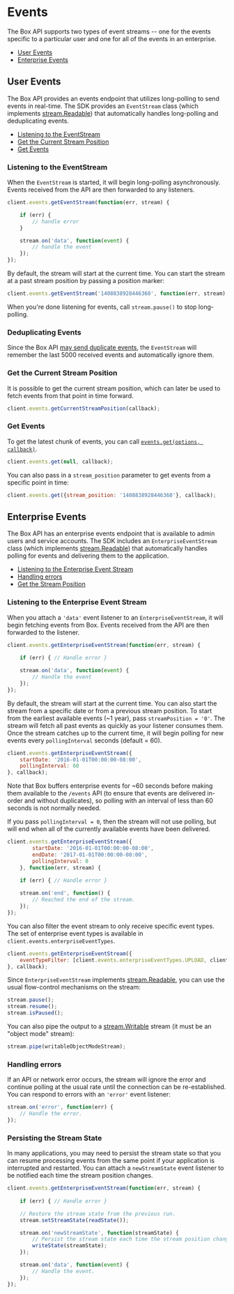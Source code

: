 Events
======

The Box API supports two types of event streams -- one for the events specific to a particular user
 and one for all of the events in an enterprise.

* [User Events](#user-events)
* [Enterprise Events](#enterprise-events)


User Events
-----------

The Box API provides an events endpoint that utilizes long-polling to send
events in real-time. The SDK provides an `EventStream` class (which implements
[stream.Readable](https://nodejs.org/api/stream.html#stream_readable_streams)) that automatically
handles long-polling and deduplicating events.

* [Listening to the EventStream](#listening-to-the-eventstream)
* [Get the Current Stream Position](#get-the-current-stream-position)
* [Get Events](#get-events)

### Listening to the EventStream

When the `EventStream` is started, it will begin long-polling asynchronously.
Events received from the API are then forwarded to any listeners.

```js
client.events.getEventStream(function(err, stream) {

	if (err) {
		// handle error
	}

	stream.on('data', function(event) {
		// handle the event
	});
});
```

By default, the stream will start at the current time.  You can start the stream
at a past stream position by passing a position marker:

```js
client.events.getEventStream('1408838928446360', function(err, stream) { /* ... */ });
```

When you're done listening for events, call `stream.pause()` to stop long-polling.

### Deduplicating Events

Since the Box API [may send duplicate events](https://developers.box.com/docs/#events), the `EventStream` will remember the last 5000 received events and automatically ignore them.

### Get the Current Stream Position

It is possible to get the current stream position, which can later be used to
fetch events from that point in time forward.

```js
client.events.getCurrentStreamPosition(callback);
```

### Get Events

To get the latest chunk of events, you can call
[`events.get(options, callback)`](http://opensource.box.com/box-node-sdk/jsdoc/Events.html#get).

```js
client.events.get(null, callback);
```

You can also pass in a `stream_position` parameter to get events from a specific
point in time:

```js
client.events.get({stream_position: '1408838928446360'}, callback);
```

Enterprise Events
-----------------

The Box API has an enterprise events endpoint that is available to admin users and service accounts.
The SDK includes an `EnterpriseEventStream` class (which implements
[stream.Readable](https://nodejs.org/api/stream.html#stream_readable_streams)) that automatically
handles polling for events and delivering them to the application.

* [Listening to the Enterprise Event Stream](#listening-to-the-enterprise-event-stream)
* [Handling errors](#handling-errors)
* [Get the Stream Position](#get-the-stream-position)

### Listening to the Enterprise Event Stream

When you attach a `'data'` event listener to an `EnterpriseEventStream`, it will begin fetching events from Box.
Events received from the API are then forwarded to the listener.

```js
client.events.getEnterpriseEventStream(function(err, stream) {
	
	if (err) { // Handle error }

	stream.on('data', function(event) {
		// Handle the event
	});
});
```

By default, the stream will start at the current time.  You can also start the stream
from a specific date or from a previous stream position.  To start from the earliest available events (~1 year),
pass `streamPosition = '0'`.  The stream will fetch all past events as quickly as your listener consumes them.
Once the stream catches up to the current time, it will begin polling for new events every `pollingInterval` seconds
(default = 60).

```js
client.events.getEnterpriseEventStream({
    startDate: '2016-01-01T00:00:00-08:00',
    pollingInterval: 60
}, callback);
```

Note that Box buffers enterprise events for ~60 seconds before making them available to the `/events` API
(to ensure that events are delivered in-order and without duplicates), so polling with an interval of less than
60 seconds is not normally needed.

If you pass `pollingInterval = 0`, then the stream will not use polling, but will end when all of the currently
available events have been delivered.

```js
client.events.getEnterpriseEventStream({
        startDate: '2016-01-01T00:00:00-08:00',
        endDate: '2017-01-01T00:00:00-08:00',
        pollingInterval: 0
    }, function(err, stream) {
	
    if (err) { // Handle error }

    stream.on('end', function() {
        // Reached the end of the stream.
    });
});
```

You can also filter the event stream to only receive specific event types.  The set of enterprise event types
is available in `client.events.enterpriseEventTypes`.

```js
client.events.getEnterpriseEventStream({
    eventTypeFilter: [client.events.enterpriseEventTypes.UPLOAD, client.events.enterpriseEventTypes.DOWNLOAD]
}, callback);
```

Since `EnterpriseEventStream` implements [stream.Readable](https://nodejs.org/api/stream.html#stream_readable_streams),
you can use the usual flow-control mechanisms on the stream:

```js
stream.pause();
stream.resume();
stream.isPaused();
```

You can also pipe the output to a [stream.Writable](https://nodejs.org/api/stream.html#stream_writable_streams) stream
(it must be an "object mode" stream):

```js
stream.pipe(writableObjectModeStream);
```

### Handling errors

If an API or network error occurs, the stream will ignore the error and continue polling at the usual rate until
the connection can be re-established.  You can respond to errors with an `'error'` event listener:

```js
stream.on('error', function(err) {
    // Handle the error.
});
```

### Persisting the Stream State

In many applications, you may need to persist the stream state so that you can resume processing events from the
same point if your application is interrupted and restarted.  You can attach a `newStreamState` event listener
to be notified each time the stream position changes.

```js
client.events.getEnterpriseEventStream(function(err, stream) {
	
    if (err) { // Handle error }

    // Restore the stream state from the previous run.
    stream.setStreamState(readState());

    stream.on('newStreamState', function(streamState) {
        // Persist the stream state each time the stream position changes.
        writeState(streamState);
    });

    stream.on('data', function(event) {
        // Handle the event.
    });
});
```
